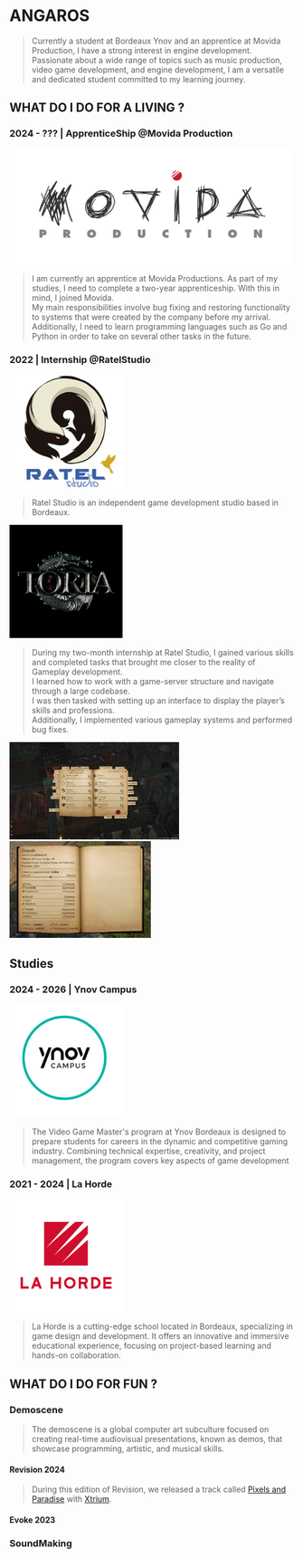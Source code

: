 # ANGAROS

> Currently a student at Bordeaux Ynov and an apprentice at Movida Production, I have a strong interest in engine development.
Passionate about a wide range of topics such as music production, video game development, and engine development, I am a versatile and dedicated student committed to my learning journey.  

## WHAT DO I DO FOR A LIVING ?

### 2024 - ??? | ApprenticeShip @Movida Production 

<img src="images/logo_movida.png" width=500px>

> I am currently an apprentice at Movida Productions. As part of my studies, I need to complete a two-year apprenticeship. With this in mind, I joined Movida.  
My main responsibilities involve bug fixing and restoring functionality to systems that were created by the company before my arrival.  
Additionally, I need to learn programming languages such as Go and Python in order to take on several other tasks in the future.  
 
### 2022 | Internship @RatelStudio

<img src="images/logo_ratel.jpg" width=200px> 

> Ratel Studio is an independent game development studio based in Bordeaux.  

<img src="images/logo_toria.png" width=200px>

>During my two-month internship at Ratel Studio, I gained various skills and completed tasks that brought me closer to the reality of Gameplay development.  
I learned how to work with a game-server structure and navigate through a large codebase.  
I was then tasked with setting up an interface to display the player’s skills and professions.  
Additionally, I implemented various gameplay systems and performed bug fixes.  

<img src="images/work_ratel_1.png" width=300px><img src="images/work_ratel_2.png" width=250px>

## Studies

### 2024 - 2026 | Ynov Campus 

<img src="images/logo_ynov.png" width=200px>

> The Video Game Master's program at Ynov Bordeaux is designed to prepare students for careers in the dynamic and competitive gaming industry. Combining technical expertise, creativity, and project management, the program covers key aspects of game development

### 2021 - 2024 | La Horde

<img src="images/logo_la_horde.png" width=200px>

>La Horde is a cutting-edge school located in Bordeaux, specializing in game design and development. It offers an innovative and immersive educational experience, focusing on project-based learning and hands-on collaboration.

## WHAT DO I DO FOR FUN ?

### Demoscene 

> The demoscene is a global computer art subculture focused on creating real-time audiovisual presentations, known as demos, that showcase programming, artistic, and musical skills.

#### Revision 2024 

> During this edition of Revision, we released a track called [Pixels and Paradise](https://soundcloud.com/user-519993791/pixels-and-paradise?utm_source=clipboard&utm_medium=text&utm_campaign=social_sharing) with [Xtrium](https://github.com/xtrium-lnx).

#### Evoke 2023



### SoundMaking




